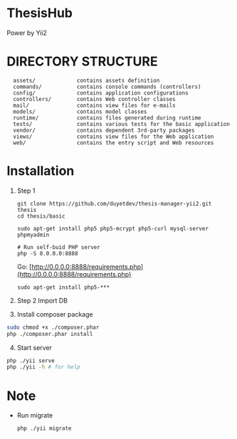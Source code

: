 # ThesisHub 

Power by Yii2 

# DIRECTORY STRUCTURE

```
  assets/             contains assets definition
  commands/           contains console commands (controllers)
  config/             contains application configurations
  controllers/        contains Web controller classes
  mail/               contains view files for e-mails
  models/             contains model classes
  runtime/            contains files generated during runtime
  tests/              contains various tests for the basic application
  vendor/             contains dependent 3rd-party packages
  views/              contains view files for the Web application
  web/                contains the entry script and Web resources
```

# Installation

1. Step 1
    ```
    git clone https://github.com/duyetdev/thesis-manager-yii2.git thesis
    cd thesis/basic 
    
    sudo apt-get install php5 php5-mcrypt php5-curl mysql-server phpmyadmin 
    
    # Run self-buid PHP server 
    php -S 0.0.0.0:8888
    ```
    
    Go: [http://0.0.0.0:8888/requirements.php](http://0.0.0.0:8888/requirements.php)
    
    `sudo apt-get install php5-***`

2. Step 2
  Import DB 

3. Install composer package
  
  ```sh
  sudo chmod +x ./composer.phar
  php ./composer.phar install 
  ```
4. Start server 

  ```sh
  php ./yii serve 
  php ./yii -h # for help
  ```

# Note

- Run migrate 

  ```sh
  php ./yii migrate
  ```